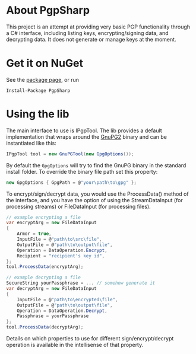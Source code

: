 # About PgpSharp

This project is an attempt at providing very basic PGP functionality 
through a C# interface, including listing keys, encrypting/signing
data, and decrypting data. It does not generate or manage keys at the moment.


# Get it on NuGet
See the [package page](http://www.nuget.org/packages/pgpsharp), or run
```
Install-Package PgpSharp
```

# Using the lib
The main interface to use is IPgpTool. The lib provides a default
implementation that wraps around the [GnuPG2](https://gnupg.org/) 
binary and can be instantiated like this:

```cs
IPgpTool tool = new GnuPGTool(new GpgOptions());
```

By default the `GpgOptions` will try to find the GnuPG binary in the standard install
folder. To override the binary file path set this property:

```cs
new GpgOptions { GpgPath = @"your\path\to\gpg" };
```

To encrypt/sign/decrypt data, you would use the ProcessData() method
of the interface, and you have the option of using the StreamDataInput
(for processing streams) or FileDataInput (for processing files).

```cs
// example encrypting a file
var encryptArg = new FileDataInput
{
    Armor = true,
    InputFile = @"path\to\src\file",
    OutputFile = @"path\to\output\file",
    Operation = DataOperation.Encrypt,
    Recipient = "recipient's key id",
};
tool.ProcessData(encryptArg);

// example decrypting a file
SecureString yourPassphrase = ... // somehow generate it
var decryptArg = new FileDataInput
{
    InputFile = @"path\to\encrypted\file",
    OutputFile = @"path\to\output\file",
    Operation = DataOperation.Decrypt,
    Passphrase = yourPassphrase
};
tool.ProcessData(decryptArg);

```

Details on which properties to use for different sign/encrypt/decrypt operation 
is available in the intellisense of that property.
